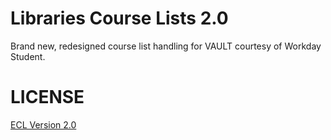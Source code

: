 # Libraries Course Lists 2.0

Brand new, redesigned course list handling for VAULT courtesy of Workday Student.

# LICENSE

[ECL Version 2.0](https://opensource.org/licenses/ECL-2.0)
